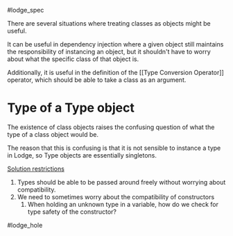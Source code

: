 #lodge_spec 

There are several situations where treating classes as objects might be useful.

It can be useful in dependency injection where a given object still maintains the responsibility of instancing an object, but it shouldn't have to worry about what the specific class of that object is.

Additionally, it is useful in the definition of the [[Type Conversion Operator]] operator, which should be able to take a class as an argument.


# Type of a Type object

The existence of class objects
raises the confusing question of what the type of a class object would be. 

The reason that this is confusing is that it is not sensible to instance a type in Lodge, so Type objects are essentially singletons. 

<u>Solution restrictions</u>
1. Types should be able to be passed around freely without worrying about compatibility.
2. We need to sometimes worry about the compatibility of constructors
	1. When holding an unknown type in a variable, how do we check for type safety of the constructor?

#lodge_hole 
